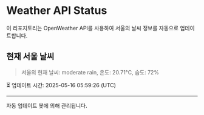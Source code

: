 
# Weather API Status

이 리포지토리는 OpenWeather API를 사용하여 서울의 날씨 정보를 자동으로 업데이트합니다.

## 현재 서울 날씨
> 서울의 현재 날씨: moderate rain, 온도: 20.71°C, 습도: 72%

⏳ 업데이트 시간: 2025-05-16 05:59:26 (UTC)

---
자동 업데이트 봇에 의해 관리됩니다.
